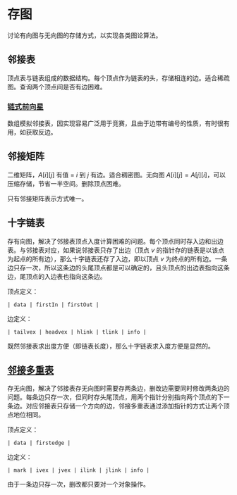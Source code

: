 # 存图

讨论有向图与无向图的存储方式，以实现各类图论算法。

## 邻接表

顶点表与链表组成的数据结构。每个顶点作为链表的头，存储相连的边。适合稀疏图。查询两个顶点间是否有边困难。

### [链式前向星](https://github.com/amcones/algorithms/tree/main/content/include/graph/front_star.h)

数组模拟邻接表，因实现容易广泛用于竞赛，且由于边带有编号的性质，有时很有用，如获取反边。

## 邻接矩阵

二维矩阵，$A[i][j]$ 有值 = $i$ 到 $j$ 有边。适合稠密图。无向图 $A[i][j]=A[j][i]$，可以压缩存储，节省一半空间。删除顶点困难。

只有邻接矩阵表示方式唯一。

## 十字链表

存有向图，解决了邻接表顶点入度计算困难的问题。每个顶点同时存入边和出边表。与邻接表对应，如果说邻接表只存了出边（顶点 $v$ 的指针存的链表是以该点为起点的所有边），那么十字链表还存了入边，即以顶点 $v$ 为终点的所有边。一条边只存一次，所以这条边的头尾顶点都是可以确定的，且头顶点的出边表指向这条边，尾顶点的入边表也指向这条边。

顶点定义：

```text
| data | firstIn | firstOut |
```

边定义：

```text
| tailvex | headvex | hlink | tlink | info |
```

既然邻接表求出度方便（即链表长度），那么十字链表求入度方便是显然的。

## [邻接多重表](https://github.com/amcones/algorithms/tree/main/content/include/graph/adjacency_multilist.h)

存无向图，解决了邻接表存无向图时需要存两条边，删改边需要同时修改两条边的问题。每条边只存一次，但同时存头尾顶点，用两个指针分别指向两个顶点的下一条边。对应邻接表只存储一个方向的边，邻接多重表通过添加指针的方式让两个顶点地位相同。

顶点定义：

```text
| data | firstedge |
```

边定义：

```text
| mark | ivex | jvex | ilink | jlink | info |
```

由于一条边只存一次，删改都只要对一个对象操作。
